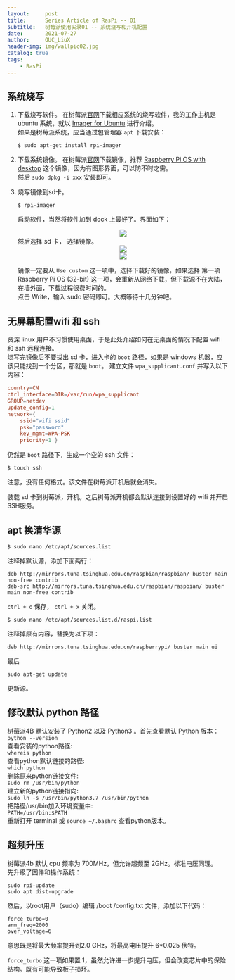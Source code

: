 ```yaml
---
layout:     post
title:      Series Article of RasPi -- 01
subtitle:   树莓派使用实录01 -- 系统烧写和开机配置         
date:       2021-07-27
author:     OUC_LiuX
header-img: img/wallpic02.jpg
catalog: true
tags:
    - RasPi   
---     
```


## 系统烧写     

1. 下载烧写软件。
   在树莓派[官网](https://www.raspberrypi.org/software/)下载相应系统的烧写软件，我的工作主机是 ubuntu 系统，就以 [Imager for Ubuntu](https://downloads.raspberrypi.org/imager/imager_latest_amd64.deb) 进行介绍。    
   如果是树莓派系统，应当通过包管理器 `apt` 下载安装：    
   ```shell    
   $ sudo apt-get install rpi-imager
   ```     

2. 下载系统镜像。
   在树莓派[官网](https://www.raspberrypi.org/software/operating-systems/#raspberry-pi-os-32-bit)下载镜像，推荐 [Raspberry Pi OS with desktop](https://downloads.raspberrypi.org/raspios_armhf/images/raspios_armhf-2021-05-28/2021-05-07-raspios-buster-armhf.zip) 这个镜像，因为有图形界面，可以防不时之需。    
   然后 `sudo dpkg -i xxx` 安装即可。     

3. 烧写镜像到sd卡。     
   ```shell    
   $ rpi-imager
   ```    
   启动软件，当然将软件加到 dock 上最好了。界面如下：   
   <div align=center><img src="https://raw.githubusercontent.com/OUCliuxiang/OUCliuxiang.github.io/master/img/raspi/raspi01.png"></div>    
   然后选择 sd 卡， 选择镜像。
   <div align=center><img src="https://raw.githubusercontent.com/OUCliuxiang/OUCliuxiang.github.io/master/img/raspi/raspi02.png"></div>
   <div align=center><img src="https://raw.githubusercontent.com/OUCliuxiang/OUCliuxiang.github.io/master/img/raspi/raspi03.png"></div>    

   镜像一定要从 `Use custom` 这一项中，选择下载好的镜像，如果选择 第一项 Raspberry Pi OS (32-bit) 这一项，会重新从网络下载，但下载源不在大陆，在墙外面，下载过程很费时间的。    
   点击 Write，输入 sudo 密码即可。大概等待十几分钟吧。    


## 无屏幕配置wifi 和 ssh 
资深 linux 用户不习惯使用桌面，于是此处介绍如何在无桌面的情况下配置 wifi 和 ssh 远程连接。     
烧写完镜像后不要拔出 sd 卡，进入卡的 `boot` 路径，如果是 windows 机器，应该只能找到一个分区，那就是 `boot`。 建立文件 `wpa_supplicant.conf` 并写入以下内容：     
```conf
country=CN 
ctrl_interface=DIR=/var/run/wpa_supplicant 
GROUP=netdev 
update_config=1 
network={ 
    ssid="wifi ssid" 
    psk="password" 
    key_mgmt=WPA-PSK
    priority=1 }
```     

仍然是 `boot` 路径下，生成一个空的 ssh 文件：    
```shell    
$ touch ssh
```    
注意，没有任何格式。该文件在树莓派开机后就会消失。    

装载 sd 卡到树莓派，开机。之后树莓派开机都会默认连接到设置好的 wifi 并开启SSH服务。   


## apt 换清华源    

```shell    
$ sudo nano /etc/apt/sources.list    
```
注释掉默认源，添加下面两行：    
```
deb http://mirrors.tuna.tsinghua.edu.cn/raspbian/raspbian/ buster main non-free contrib
deb-src http://mirrors.tuna.tsinghua.edu.cn/raspbian/raspbian/ buster main non-free contrib
```
`ctrl + o` 保存， `ctrl + x` 关闭。     

```shell    
$ sudo nano /etc/apt/sources.list.d/raspi.list
```
注释掉原有内容，替换为以下项：     
```
deb http://mirrors.tuna.tsinghua.edu.cn/raspberrypi/ buster main ui
```     
最后
```shell    
sudo apt-get update
```
更新源。   


## 修改默认 python 路径    
树莓派4B 默认安装了 Python2 以及 Python3 。首先查看默认 Python 版本：      
`python --version`     
查看安装的python路径:      
`whereis python`       
查看python默认链接的路径:      
`which python`     
删除原来python链接文件:    
`sudo rm /usr/bin/python`      
建立新的python链接指向:     
`sudo ln -s /usr/bin/python3.7 /usr/bin/python`      
把路径/usr/bin加入环境变量中:     
`PATH=/usr/bin:$PATH`      
重新打开 terminal 或 `source ~/.bashrc` 查看python版本。     


## 超频升压    

树莓派4b 默认 cpu 频率为 700MHz，但允许超频至 2GHz。标准电压同理。    
先升级了固件和操作系统：
```shell    
sudo rpi-update
sudo apt dist-upgrade
```    
然后，以root用户（sudo）编辑 /boot /config.txt 文件，添加以下代码：     
```shell   
force_turbo=0
arm_freq=2000
over_voltage=6
```    
意思既是将最大频率提升到2.0 GHz，将最高电压提升 6*0.025 伏特。     

`force_turbo` 这一项如果置 1，虽然允许进一步提升电压，但会改变芯片中的保险结构。既有可能导致板子损坏。    


